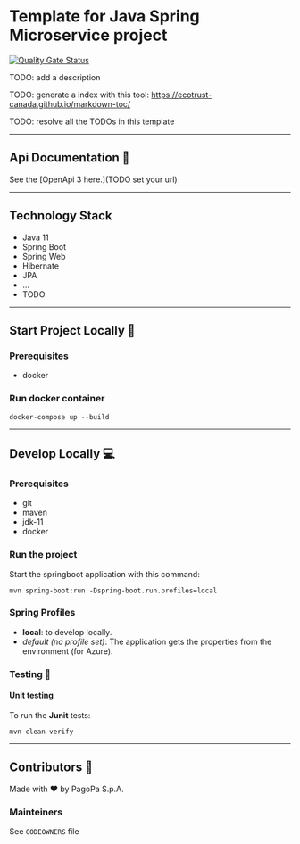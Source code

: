 # Template for Java Spring Microservice project

[![Quality Gate Status](https://sonarcloud.io/api/project_badges/measure?project=TODO-set-your-id&metric=alert_status)](https://sonarcloud.io/dashboard?id=TODO-set-your-id)

TODO: add a description

TODO: generate a index with this tool: https://ecotrust-canada.github.io/markdown-toc/

TODO: resolve all the TODOs in this template

---
## Api Documentation 📖
See the [OpenApi 3 here.](TODO set your url)

---

## Technology Stack
- Java 11
- Spring Boot
- Spring Web
- Hibernate
- JPA
- ...
- TODO
---

## Start Project Locally 🚀

### Prerequisites
- docker

### Run docker container

`docker-compose up --build`

---

## Develop Locally 💻

### Prerequisites
- git
- maven
- jdk-11
- docker

### Run the project

Start the springboot application with this command:

`mvn spring-boot:run -Dspring-boot.run.profiles=local`



### Spring Profiles

- **local**: to develop locally.
- _default (no profile set)_: The application gets the properties from the environment (for Azure).


### Testing 🧪

#### Unit testing

To run the **Junit** tests:

`mvn clean verify`


---

## Contributors 👥
Made with ❤️ by PagoPa S.p.A.

### Mainteiners
See `CODEOWNERS` file
